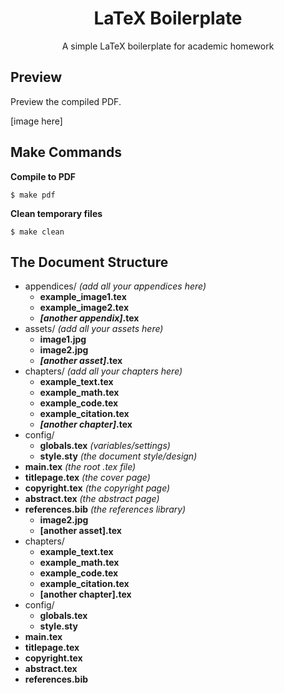 <h1 align="center">LaTeX Boilerplate</h1>
<p align="center">A simple LaTeX boilerplate for academic homework</p>

## Preview

Preview the compiled PDF.

[image here]

## Make Commands

**Compile to PDF**

`$ make pdf`

**Clean temporary files**

`$ make clean`

## The Document Structure

* appendices/ *(add all your appendices here)*
    * **example_image1.tex**
    * **example_image2.tex**
    * ***[another appendix]*.tex**
* assets/ *(add all your assets here)*
    * **image1.jpg**
    * **image2.jpg**
    * ***[another asset]*.tex**
* chapters/ *(add all your chapters here)*
    * **example_text.tex**
    * **example_math.tex**
    * **example_code.tex**
    * **example_citation.tex**
    * ***[another chapter]*.tex**
* config/
    * **globals.tex** *(variables/settings)*
    * **style.sty** *(the document style/design)*
* **main.tex** *(the root .tex file)*
* **titlepage.tex** *(the cover page)*
* **copyright.tex** *(the copyright page)*
* **abstract.tex** *(the abstract page)*
* **references.bib** *(the references library)*
    * **image2.jpg**
    * **[another asset].tex**
* chapters/
    * **example_text.tex**
    * **example_math.tex**
    * **example_code.tex**
    * **example_citation.tex**
    * **[another chapter].tex**
* config/
    * **globals.tex**
    * **style.sty**
* **main.tex**
* **titlepage.tex**
* **copyright.tex**
* **abstract.tex**
* **references.bib**
